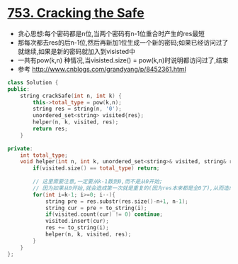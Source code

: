 # [753. Cracking the Safe](https://leetcode.com/problems/cracking-the-safe/description/)
* 贪心思想:每个密码都是n位,当两个密码有n-1位重合时产生的res最短
* 那每次都去res的后n-1位,然后再新加1位生成一个新的密码;如果已经访问过了就继续,如果是新的密码就加入到visisted中
* 一共有pow(k,n) 种情况,当visisted.size() = pow(k,n)时说明都访问过了,结束
* 参考 http://www.cnblogs.com/grandyang/p/8452361.html

```c++
class Solution {
public:
    string crackSafe(int n, int k) {
        this->total_type = pow(k,n);
        string res = string(n, '0');
        unordered_set<string> visited{res};
        helper(n, k, visited, res);
        return res;
    }
    
private:
    int total_type;
    void helper(int n, int k, unordered_set<string>& visited, string& res){
        if(visited.size() == total_type) return;
        
        // 这里需要注意,一定要从k-1数到0,而不是从0开始;
        // 因为如果从0开始,就会造成第一次就是重复的(因为res本来都是全0了),从而造成会缺少很多位
        for(int i=k-1; i>=0; i--){
            string pre = res.substr(res.size()-n+1, n-1);
            string cur = pre + to_string(i);
            if(visited.count(cur) != 0) continue;
            visited.insert(cur);
            res += to_string(i);
            helper(n, k, visited, res);
        }
    }
};

```
